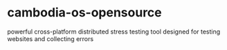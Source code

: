 # cambodia-os-opensource
powerful cross-platform distributed stress testing tool designed for testing websites and collecting errors
